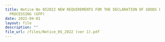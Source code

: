 ```yaml
---
title: Notice No 052022 NEW REQUIREMENTS FOR THE DECLARATION OF GOODS FOR
  PROCESSING (GFP)
date: 2022-04-01
layout: file
description: ""
file_url: /files/Notice_05_2022 (ver 1).pdf
---
```

